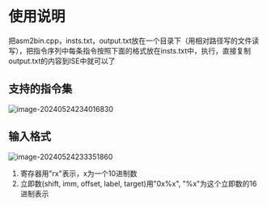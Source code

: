 # 使用说明

把asm2bin.cpp，insts.txt，output.txt放在一个目录下（用相对路径写的文件读写），把指令序列中每条指令按照下面的格式放在insts.txt中，执行，直接复制output.txt的内容到ISE中就可以了

## 支持的指令集

![image-20240524234016830](C:\Users\Reirui\AppData\Roaming\Typora\typora-user-images\image-20240524234016830.png)

## 输入格式

![image-20240524233351860](C:\Users\Reirui\AppData\Roaming\Typora\typora-user-images\image-20240524233351860.png)

1. 寄存器用"rx"表示，x为一个10进制数
2. 立即数(shift, imm, offset, label, target)用"0x%x", "%x"为这个立即数的16进制表示

